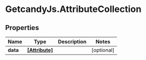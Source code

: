 # GetcandyJs.AttributeCollection

## Properties

Name | Type | Description | Notes
------------ | ------------- | ------------- | -------------
**data** | [**[Attribute]**](Attribute.md) |  | [optional] 


